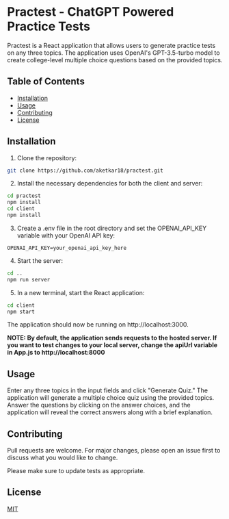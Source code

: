 # Practest - ChatGPT Powered Practice Tests

Practest is a React application that allows users to generate practice tests on any three topics. The application uses OpenAI's GPT-3.5-turbo model to create college-level multiple choice questions based on the provided topics.

## Table of Contents

- [Installation](#installation)
- [Usage](#usage)
- [Contributing](#contributing)
- [License](#license)

## Installation

1. Clone the repository:

```bash
git clone https://github.com/aketkar18/practest.git
```

2. Install the necessary dependencies for both the client and server:

```bash
cd practest
npm install
cd client
npm install
```

3. Create a .env file in the root directory and set the OPENAI_API_KEY variable with your OpenAI API key:

```
OPENAI_API_KEY=your_openai_api_key_here
```

4. Start the server:

```bash
cd ..
npm run server
```

5. In a new terminal, start the React application:

```bash
cd client
npm start
```
The application should now be running on http://localhost:3000.

**NOTE: By default, the application sends requests to the hosted server. If you want to test changes to your local server, change the apiUrl variable in App.js to http://localhost:8000**

## Usage

Enter any three topics in the input fields and click "Generate Quiz." The application will generate a multiple choice quiz using the provided topics. Answer the questions by clicking on the answer choices, and the application will reveal the correct answers along with a brief explanation.

## Contributing

Pull requests are welcome. For major changes, please open an issue first to discuss what you would like to change.

Please make sure to update tests as appropriate.

## License
[MIT](https://choosealicense.com/licenses/mit/)

